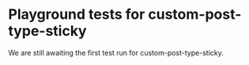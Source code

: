 # Playground tests for custom-post-type-sticky
We are still awaiting the first test run for custom-post-type-sticky.
